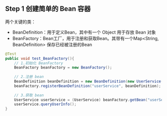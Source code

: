 ## Step 1 创建简单的 Bean 容器

两个关键的类：

*   BeanDefinition：用于定义Bean，其中有一个 Object 用于存放 Bean 对象
*   BeanFactory：Bean工厂，用于注册和获取Bean。其带有一个Map\<String, BeanDefinition> 保存已经被注册的Bean

```java
@Test
public void test_BeanFactory(){
    // 1.初始化 BeanFactory
    BeanFactory beanFactory = new BeanFactory();
    
    // 2.注册 bean
    BeanDefinition beanDefinition = new BeanDefinition(new UserService());
    beanFactory.registerBeanDefinition("userService", beanDefinition);
    
    // 3.获取 bean
    UserService userService = (UserService) beanFactory.getBean("userService");
    userService.queryUserInfo();
}
 
```